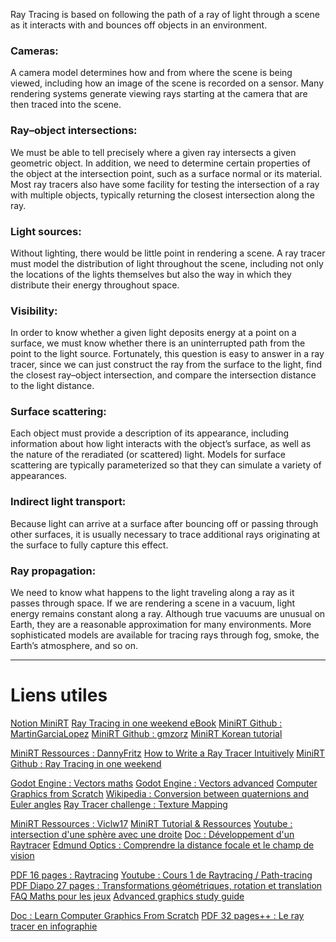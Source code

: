 Ray Tracing is based on following the path of a ray of light through a scene as it interacts with and bounces off objects in an environment.

### Cameras:
A camera model determines how and from where the scene is being viewed,
including how an image of the scene is recorded on a sensor. 
Many rendering systems generate viewing rays starting at the camera that are then traced into the scene.

### Ray–object intersections:
We must be able to tell precisely where a given ray intersects a given geometric object. 
In addition, we need to determine certain properties of the object at the intersection point,
such as a surface normal or its material. 
Most ray tracers also have some facility for testing the intersection of a ray with multiple objects,
typically returning the closest intersection along the ray.

### Light sources:
Without lighting, there would be little point in rendering a scene. 
A ray tracer must model the distribution of light throughout the scene,
including not only the locations of the lights themselves but also the way in which they distribute their energy throughout space.

### Visibility:
In order to know whether a given light deposits energy at a point on a surface,
we must know whether there is an uninterrupted path from the point to the light source. 
Fortunately, this question is easy to answer in a ray tracer,
since we can just construct the ray from the surface to the light,
find the closest ray–object intersection, and compare the intersection distance to the light distance.

### Surface scattering:
Each object must provide a description of its appearance,
including information about how light interacts with the object’s surface, as well as the nature of the reradiated (or scattered) light. 
Models for surface scattering are typically parameterized so that they can simulate a variety of appearances.

### Indirect light transport:
Because light can arrive at a surface after bouncing off or passing through other surfaces, 
it is usually necessary to trace additional rays originating at the surface to fully capture this effect.

### Ray propagation:
We need to know what happens to the light traveling along a ray as it passes through space. 
If we are rendering a scene in a vacuum, light energy remains constant along a ray. 
Although true vacuums are unusual on Earth, they are a reasonable approximation for many environments. 
More sophisticated models are available for tracing rays through fog, smoke, the Earth’s atmosphere, and so on.

---

# Liens utiles

[Notion MiniRT](https://www.notion.so/miniRT-5f6fcdf6d05e4742b6c38f0588f12436)
[Ray Tracing in one weekend eBook](https://raytracing.github.io/)
[MiniRT Github : MartinGarciaLopez](https://github.com/martingarcialopez/miniRT)
[MiniRT Github : gmzorz](https://github.com/gmzorz/MiniRT)
[MiniRT Korean tutorial](https://velog.io/@sayi/series/miniRT)

[MiniRT Ressources : DannyFritz](https://github.com/dannyfritz/awesome-ray-tracing)
[How to Write a Ray Tracer Intuitively](https://blog.scottlogic.com/2020/03/10/raytracer-how-to.html)
[MiniRT Github : Ray Tracing in one weekend](https://github.com/RayTracing/raytracing.github.io)

[Godot Engine : Vectors maths](https://docs.godotengine.org/en/stable/tutorials/math/vector_math.html)
[Godot Engine : Vectors advanced](https://docs.godotengine.org/en/stable/tutorials/math/vectors_advanced.html)
[Computer Graphics from Scratch](https://gabrielgambetta.com/computer-graphics-from-scratch/)
[Wikipedia : Conversion between quaternions and Euler angles](https://en.wikipedia.org/wiki/Conversion_between_quaternions_and_Euler_angles)
[Ray Tracer challenge : Texture Mapping](http://raytracerchallenge.com/bonus/texture-mapping.html)

[MiniRT Ressources : Viclw17](https://viclw17.github.io/)
[MiniRT Tutorial & Ressources](https://bigpel66.oopy.io/library/42/reference/5)
[Youtube : intersection d'une sphère avec une droite](https://www.youtube.com/watch?v=XA36h0EIMGY)
[Doc : Développement d'un Raytracer](https://www.alrj.org/docs/3D/raytracer/raytracertutchap1.htm)
[Edmund Optics : Comprendre la distance focale et le champ de vision](https://www.edmundoptics.fr/knowledge-center/application-notes/imaging/understanding-focal-length-and-field-of-view/)

[PDF 16 pages : Raytracing](https://euler.ac-versailles.fr/IMG/pdf/raytracing.pdf)
[Youtube : Cours 1 de Raytracing / Path-tracing](https://www.youtube.com/watch?v=1HYhrx9bzP8)
[PDF Diapo 27 pages : Transformations géométriques, rotation et translation](http://www2.ift.ulaval.ca/~pgiguere/cours/IntroRobotique2017/notes/03-VisionIII.pdf)
[FAQ Maths pour les jeux](https://jeux.developpez.com/faq/math/)
[Advanced graphics study guide](https://www.cl.cam.ac.uk/teaching/2000/AGraphHCI/AG/toplevel.html)

[Doc : Learn Computer Graphics From Scratch](https://www.scratchapixel.com/)
[PDF 32 pages++ : Le ray tracer en infographie](https://physique.cmaisonneuve.qc.ca/svezina/nyc/note_nyc/NYC_CHAP_6_IMPRIMABLE_4.pdf)